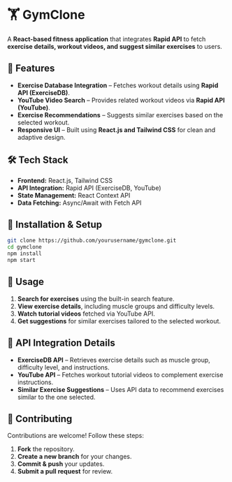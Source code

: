 # 🏋️ GymClone

A **React-based fitness application** that integrates **Rapid API** to fetch **exercise details, workout videos, and suggest similar exercises** to users.

## 🚀 Features
- **Exercise Database Integration** – Fetches workout details using **Rapid API (ExerciseDB)**.
- **YouTube Video Search** – Provides related workout videos via **Rapid API (YouTube)**.
- **Exercise Recommendations** – Suggests similar exercises based on the selected workout.
- **Responsive UI** – Built using **React.js and Tailwind CSS** for clean and adaptive design.

## 🛠️ Tech Stack
- **Frontend:** React.js, Tailwind CSS
- **API Integration:** Rapid API (ExerciseDB, YouTube)
- **State Management:** React Context API
- **Data Fetching:** Async/Await with Fetch API

## 🔧 Installation & Setup
```sh
git clone https://github.com/yourusername/gymclone.git
cd gymclone
npm install
npm start
```

## 📌 Usage
1. **Search for exercises** using the built-in search feature.
2. **View exercise details**, including muscle groups and difficulty levels.
3. **Watch tutorial videos** fetched via YouTube API.
4. **Get suggestions** for similar exercises tailored to the selected workout.


## 📡 API Integration Details
- **ExerciseDB API** – Retrieves exercise details such as muscle group, difficulty level, and instructions.
- **YouTube API** – Fetches workout tutorial videos to complement exercise instructions.
- **Similar Exercise Suggestions** – Uses API data to recommend exercises similar to the one selected.


## 🤝 Contributing
Contributions are welcome! Follow these steps:
1. **Fork** the repository.
2. **Create a new branch** for your changes.
3. **Commit & push** your updates.
4. **Submit a pull request** for review.
